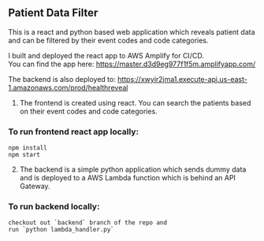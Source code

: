 ## Patient Data Filter

This is a react and python based web application which reveals patient data and can be filtered by their event codes and code categories.

I built and deployed the react app to AWS Amplify for CI/CD. <br />
You can find the app here:  https://master.d3d9eg977f1f5m.amplifyapp.com/

The backend is also deployed to: https://xwyir2jma1.execute-api.us-east-1.amazonaws.com/prod/healthreveal

1. The frontend is created using react. You can search the patients based on their event codes and code categories. 
### To run frontend react app locally:
```
npm install
npm start
```

2. The backend is a simple python application which sends dummy data and is deployed to a AWS Lambda function which is behind an API Gateway.
### To run backend locally:
```
checkout out `backend` branch of the repo and 
run `python lambda_handler.py`
```
